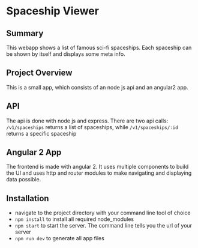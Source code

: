 # Spaceship Viewer

## Summary

This webapp shows a list of famous sci-fi spaceships. Each spaceship can be shown by itself and displays some meta info. 

## Project Overview

This is a small app, which consists of an node js api and an angular2 app.

## API

The api is done with node js and express. There are two api calls: `/v1/spaceships` returns a list of spaceships, while `/v1/spaceships/:id` returns a specific spaceship

## Angular 2 App

The frontend is made with angular 2. It uses multiple components to build the UI and uses http and router modules to make navigating and displaying data possible. 

## Installation

- navigate to the project directory with your command line tool of choice
- `npm install` to install all required node_modules
- `npm start` to start the server. The command line tells you the url of your server
- `npm run dev` to generate all app files